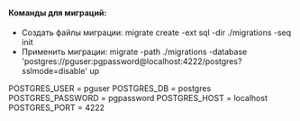 #### Команды для миграций:


+ Создать файлы миграции: migrate create -ext sql -dir ./migrations -seq init
+ Применить миграции: migrate -path ./migrations -database 'postgres://pguser:pgpassword@localhost:4222/postgres?sslmode=disable' up


POSTGRES_USER = pguser
POSTGRES_DB = postgres
POSTGRES_PASSWORD = pgpassword
POSTGRES_HOST = localhost
POSTGRES_PORT = 4222